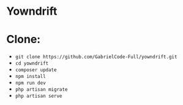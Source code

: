 # Yowndrift


# Clone: 

* `git clone https://github.com/GabrielCode-Full/yowndrift.git`
* `cd yowndrift`
* `composer update`
* `npm install`
* `npm run dev`
* `php artisan migrate`
* `php artisan serve`
